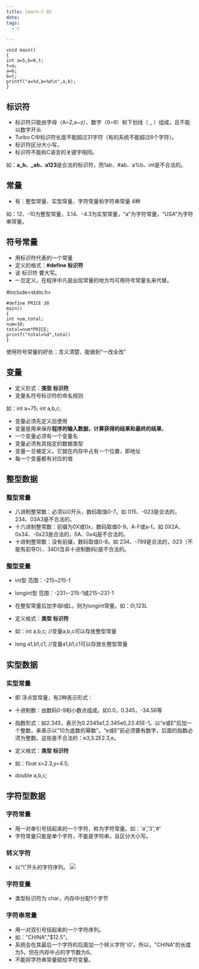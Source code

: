```yaml
---
title: learn-C-02
date: 
tags: 
  - C

---
```

    void main() 
    {   
    int a=5,b=9,t;
    t=a;
    a=b;
    b=t;
    printf("a=%d,b=%d\n",a,b);
    }

<!-- more -->

## 标识符 ##

- 标识符只能由字母（A~Z,a~z）、数字（0~9）和下划线（ _ ）组成，且不能以数字开头
- Turbo C中标识符长度不能超过31字符（有的系统不能超过8个字符）。
- 标识符区分大小写。
- 标识符不能和C语言的关键字相同。

如：**a_b、_ab、a123**是合法的标识符，而1ab、#ab、a%b、int是不合法的。

## 常量 ##

- 有：整型常量、实型常量、字符常量和字符串常量 4种

如：12、-10为整型常量，3.14、-4.3为实型常量，"a"为字符常量，"USA"为字符串常量。

## 符号常量 ##

- 用标识符代表的一个常量
- 定义的格式：**#define 标识符**
- 该 标识符 要大写。
- 一旦定义，在程序中凡是出现常量的地方均可用符号常量名来代替。

#include<stdio.h>

    #define PRICE 30
    main()
    {
    int num,total;
    num=10;
    total=num*PRICE;
    printf("total=%d",total)
    }
    
使用符号常量的好处：含义清楚、能做到“一改全改”

## 变量 ##

- 定义形式：**类型 标识符**
- 变量名符号标识符的命名规则

如：int a=75; int a,b,c;

- 变量必须先定义后使用
- 变量是用来保存**程序的输入数据，计算获得的结果和最终的结果**。
- 一个变量必须有一个变量名
- 变量必须有其指定的数据类型
- 变量一旦被定义，它就在内存中占有一个位置，即地址
- 每一个变量都有对应的值

## 整型数据 ##

### 整型常量 ###

- 八进制整常数：必须以0开头，数码取值0-7。如 015、-023是合法的，234、03A3是不合法的。
- 十六进制整常数：前缀为0X或0x，数码取值0-9，A-F或a-f。如 0X2A、0x34、-0x23是合法的，5A、0x4j是不合法的。
- 十进制整常数：没有前缀，数码取值0-9。如 234、-789是合法的，023（不能有前导0）、34D(含非十进制数码)是不合法的。

### 整型变量 ###

- int型 范围：-215~215-1
- longint型 范围：-231~-215-1或215~231-1
- 在整型常量后加字母l或L，则为longint常量。如：0l,123L

- 定义格式：**类型 标识符**
- 如：int a,b,c; //变量a,b,c可以存放整型常量
-    long a1,b1,c1; //变量a1,b1,c1可以存放长整型常量

## 实型数据 ##

### 实型常量 ###

- 即 浮点型常量，有2种表示形式：
- 十进制数：由数码0-9和小数点组成。如0.0，0.345，-34.56等
- 指数形式：如2.345，表示为0.2345e1,2.345e0,23.45E-1。以“e或E”后加一个整数，来表示以“10为底数的幂数”。“e或E”前必须要有数字，后面的指数必须为整数。这些是不合法的：e3,3.2E2.3,e。

- 定义格式：**类型 标识符**
- 如：float x=2.3,y=4.5;
- double a,b,c;

## 字符型数据 ##

### 字符常量 ###

- 用一对单引号括起来的一个字符，称为字符常量。如：'a','3','#'
- 字符常量只能是单个字符，不能是字符串，且区分大小写。

### 转义字符 ###

- 以“\”开头的字符序列。
![](http://ww4.sinaimg.cn/large/691a3013gw1f4i35vcipdj20cc0cyjsy.jpg)

### 字符变量 ###

- 类型标识符为 char，内存中分配1个字节

### 字符串常量 ###

- 用一对双引号括起来的一个字符序列。
- 如："CHINA","$12.5"。
- 系统会在其最后一个字符的后面加一个转义字符'\0'。所以，"CHINA"的长度为5，但在内存中占的字节数为6。
- 不能将字符串常量赋给字符变量。

